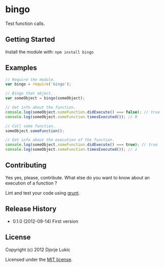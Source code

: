 # bingo

Test function calls.

## Getting Started
Install the module with: `npm install bingo`

## Examples

```javascript
// Require the module.
var bingo = require('bingo');

// Bingo that object.
var someObject = bingo(someObject);

// Get info about the function.
console.log(someObject.someFunction.didExecute() === false); // true
console.log(someObject.someFunction.timesExecuted()); // 0

// Call some function.
someObject.someFunction();

// Get info about the execution of the function.
console.log(someObject.someFunction.didExecute() === true); // true
console.log(someObject.someFunction.timesExecuted()); // 1
```

## Contributing
Yes yes, please, contribute. What else do you want to know about an execution of a function ?

Lint and test your code using [grunt](https://github.com/cowboy/grunt).

## Release History
 - 0.1.0 (2012-09-14) First version

## License

Copyright (c) 2012 Djorje Lukic

Licensed under the [MIT license](http://rumpl.mit-license.org/).
